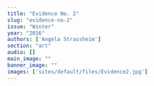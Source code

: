 ```yaml
---
title: "Evidence No. 2"
slug: "evidence-no-2"
issue: "Winter"
year: "2016"
authors: ['Angela Strassheim']
section: "art"
audio: []
main_image: ""
banner_image: ""
images: ['sites/default/files/Evidence2.jpg']
---
```

